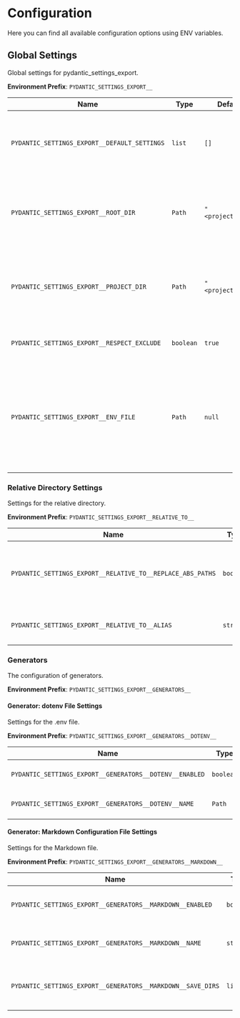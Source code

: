 # Configuration

Here you can find all available configuration options using ENV variables.

## Global Settings

Global settings for pydantic_settings_export.

**Environment Prefix**: `PYDANTIC_SETTINGS_EXPORT__`

| Name                                         | Type      | Default           | Description                                                                                                                                     | Example                                                                                        |
|----------------------------------------------|-----------|-------------------|-------------------------------------------------------------------------------------------------------------------------------------------------|------------------------------------------------------------------------------------------------|
| `PYDANTIC_SETTINGS_EXPORT__DEFAULT_SETTINGS` | `list`    | `[]`              | The default settings to use. The settings are applied in the order they are listed.                                                             | `["settings:settings"]`, `["app.config.settings:Settings","app.config.settings.dev:Settings"]` |
| `PYDANTIC_SETTINGS_EXPORT__ROOT_DIR`         | `Path`    | `"<project_dir>"` | The project directory. Used for relative paths in the configuration file and .env file.                                                         | `"<project_dir>"`                                                                              |
| `PYDANTIC_SETTINGS_EXPORT__PROJECT_DIR`      | `Path`    | `"<project_dir>"` | The project directory. Used for relative paths in the configuration file and .env file.                                                         | `"<project_dir>"`                                                                              |
| `PYDANTIC_SETTINGS_EXPORT__RESPECT_EXCLUDE`  | `boolean` | `true`            | Respect the exclude attribute in the fields.                                                                                                    | `true`                                                                                         |
| `PYDANTIC_SETTINGS_EXPORT__ENV_FILE`         | `Path`    | `null`            | The path to the `.env` file to load environment variables. Useful, then you have a Settings class/instance, which require values while running. | `null`                                                                                         |

### Relative Directory Settings

Settings for the relative directory.

**Environment Prefix**: `PYDANTIC_SETTINGS_EXPORT__RELATIVE_TO__`

| Name                                                       | Type      | Default           | Description                                                | Example           |
|------------------------------------------------------------|-----------|-------------------|------------------------------------------------------------|-------------------|
| `PYDANTIC_SETTINGS_EXPORT__RELATIVE_TO__REPLACE_ABS_PATHS` | `boolean` | `true`            | Replace absolute paths with relative path to project root. | `true`            |
| `PYDANTIC_SETTINGS_EXPORT__RELATIVE_TO__ALIAS`             | `string`  | `"<project_dir>"` | The alias for the relative directory.                      | `"<project_dir>"` |

### Generators

The configuration of generators.

**Environment Prefix**: `PYDANTIC_SETTINGS_EXPORT__GENERATORS__`

#### Generator: dotenv File Settings

Settings for the .env file.

**Environment Prefix**: `PYDANTIC_SETTINGS_EXPORT__GENERATORS__DOTENV__`

| Name                                                    | Type      | Default          | Description                        | Example                           |
|---------------------------------------------------------|-----------|------------------|------------------------------------|-----------------------------------|
| `PYDANTIC_SETTINGS_EXPORT__GENERATORS__DOTENV__ENABLED` | `boolean` | `true`           | Enable the dotenv file generation. | `true`                            |
| `PYDANTIC_SETTINGS_EXPORT__GENERATORS__DOTENV__NAME`    | `Path`    | `".env.example"` | The name of the .env file.         | `".env.example"`, `".env.sample"` |

#### Generator: Markdown Configuration File Settings

Settings for the Markdown file.

**Environment Prefix**: `PYDANTIC_SETTINGS_EXPORT__GENERATORS__MARKDOWN__`

| Name                                                        | Type      | Default              | Description                                     | Example              |
|-------------------------------------------------------------|-----------|----------------------|-------------------------------------------------|----------------------|
| `PYDANTIC_SETTINGS_EXPORT__GENERATORS__MARKDOWN__ENABLED`   | `boolean` | `true`               | Enable the configuration file generation.       | `true`               |
| `PYDANTIC_SETTINGS_EXPORT__GENERATORS__MARKDOWN__NAME`      | `string`  | `"Configuration.md"` | The name of the configuration file.             | `"Configuration.md"` |
| `PYDANTIC_SETTINGS_EXPORT__GENERATORS__MARKDOWN__SAVE_DIRS` | `list`    | `[]`                 | The directories to save configuration files to. | `[]`                 |

